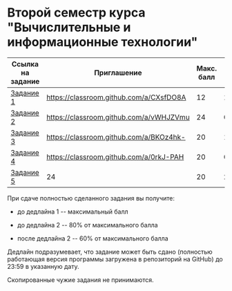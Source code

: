 # Второй семестр курса "Вычислительные и информационные технологии"
|Ссылка на задание|Приглашение|Макс. балл|Дедлайн 1|Дедлайн 2|
|---|---|---|---|---|
|[Задание 1](./Assignment1) |https://classroom.github.com/a/CXsfDO8A |12|17.02.2018|24.02.2018|
|[Задание 2](./Assignment2) |https://classroom.github.com/a/vWHJZVmu |24|03.03.2018|10.03.2018|
|[Задание 3](./Assignment3) |https://classroom.github.com/a/BKOz4hk- |20|17.03.2018|24.03.2018|
|[Задание 4](./Assignment4) |https://classroom.github.com/a/0rkJ-PAH |20|07.04.2018|14.04.2018|
|[Задание 5](./Assignment5) | 24|20|28.04.2018| |




При сдаче полностью сделанного задания вы получите:

* до дедлайна 1 -- максимальный балл

* до дедлайна 2 -- 80% от максимального балла

* после дедлайна 2 -- 60% от максимального балла

Дедлайн подразумевает, что задание может быть сдано (полностью работающая версия программы загружена в репозиторий на GitHub) до 23:59 в указанную дату. 

Скопированные чужие задания не принимаются.
